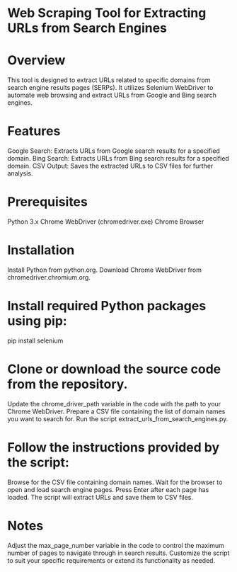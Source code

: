 # Web Scraping Tool for Extracting URLs from Search Engines

# Overview

This tool is designed to extract URLs related to specific domains from search engine results pages (SERPs). It utilizes Selenium WebDriver to automate web browsing and extract URLs from Google and Bing search engines.

# Features

Google Search: Extracts URLs from Google search results for a specified domain.
Bing Search: Extracts URLs from Bing search results for a specified domain.
CSV Output: Saves the extracted URLs to CSV files for further analysis.

# Prerequisites
Python 3.x
Chrome WebDriver (chromedriver.exe)
Chrome Browser

# Installation
Install Python from python.org.
Download Chrome WebDriver from chromedriver.chromium.org.

# Install required Python packages using pip:
pip install selenium

# Clone or download the source code from the repository.

Update the chrome_driver_path variable in the code with the path to your Chrome WebDriver.
Prepare a CSV file containing the list of domain names you want to search for.
Run the script extract_urls_from_search_engines.py.

# Follow the instructions provided by the script:

Browse for the CSV file containing domain names.
Wait for the browser to open and load search engine pages.
Press Enter after each page has loaded.
The script will extract URLs and save them to CSV files.

# Notes

Adjust the max_page_number variable in the code to control the maximum number of pages to navigate through in search results.
Customize the script to suit your specific requirements or extend its functionality as needed.
